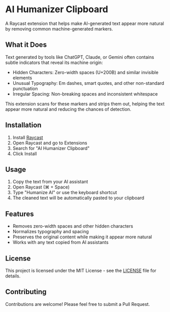 # AI Humanizer Clipboard

A Raycast extension that helps make AI-generated text appear more natural by removing common machine-generated markers.

## What it Does

Text generated by tools like ChatGPT, Claude, or Gemini often contains subtle indicators that reveal its machine origin:
- Hidden Characters: Zero-width spaces (U+200B) and similar invisible elements
- Unusual Typography: Em dashes, smart quotes, and other non-standard punctuation
- Irregular Spacing: Non-breaking spaces and inconsistent whitespace

This extension scans for these markers and strips them out, helping the text appear more natural and reducing the chances of detection.

## Installation

1. Install [Raycast](https://raycast.com/)
2. Open Raycast and go to Extensions
3. Search for "AI Humanizer Clipboard"
4. Click Install

## Usage

1. Copy the text from your AI assistant
2. Open Raycast (⌘ + Space)
3. Type "Humanize AI" or use the keyboard shortcut
4. The cleaned text will be automatically pasted to your clipboard

## Features

- Removes zero-width spaces and other hidden characters
- Normalizes typography and spacing
- Preserves the original content while making it appear more natural
- Works with any text copied from AI assistants

## License

This project is licensed under the MIT License - see the [LICENSE](LICENSE) file for details.

## Contributing

Contributions are welcome! Please feel free to submit a Pull Request. 